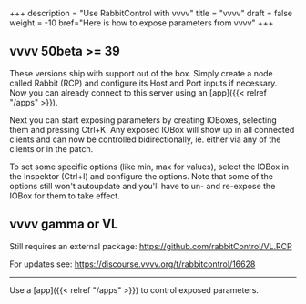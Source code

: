 +++
description = "Use RabbitControl with vvvv"
title = "vvvv"
draft = false
weight = -10
bref="Here is how to expose parameters from vvvv"
+++

## vvvv 50beta >= 39

These versions ship with support out of the box. Simply create a node called Rabbit (RCP) and configure its Host and Port inputs if necessary. Now you can already connect to this server using an [app]({{< relref "/apps" >}}).

Next you can start exposing parameters by creating IOBoxes, selecting them and pressing Ctrl+K. Any exposed IOBox will show up in all connected clients and can now be controlled bidirectionally, ie. either via any of the clients or in the patch.

To set some specific options (like min, max for values), select the IOBox in the Inspektor (Ctrl+I) and configure the options. Note that some of the options still won't autoupdate and you'll have to un- and re-expose the IOBox for them to take effect.

## vvvv gamma or VL

Still requires an external package: https://github.com/rabbitControl/VL.RCP

For updates see: https://discourse.vvvv.org/t/rabbitcontrol/16628

---
Use a [app]({{< relref "/apps" >}}) to control exposed parameters.
